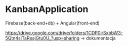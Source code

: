 # KanbanApplication

Firebase(back-end+db) + Angular(front-end)

https://drive.google.com/drive/folders/1CDP0irSxbbW3-5Qtn4sITaReajGtu0U_?usp=sharing -> dokumentacja 
